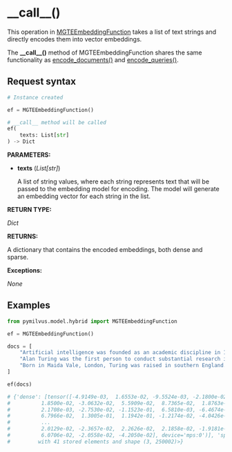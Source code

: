 # \_\_call\_\_()

This operation in [MGTEEmbeddingFunction](MGTEEmbeddingFunction.md) takes a list of text strings and directly encodes them into vector embeddings.

The **\_\_call\_\_()** method of MGTEEmbeddingFunction shares the same functionality as [encode_documents()](encode_documents.md) and [encode_queries()](encode_queries.md).

## Request syntax

```python
# Instance created

ef = MGTEEmbeddingFunction()

# __call__ method will be called
ef(
    texts: List[str]
) -> Dict
```

**PARAMETERS:**

- **texts** (*List[str]*)

    A list of string values, where each string represents text that will be passed to the embedding model for encoding. The model will generate an embedding vector for each string in the list.

**RETURN TYPE:**

*Dict*

**RETURNS:**

A dictionary that contains the encoded embeddings, both dense and sparse.

**Exceptions:**

*None*

## Examples

```python
from pymilvus.model.hybrid import MGTEEmbeddingFunction

ef = MGTEEmbeddingFunction()

docs = [
    "Artificial intelligence was founded as an academic discipline in 1956.",
    "Alan Turing was the first person to conduct substantial research in AI.",
    "Born in Maida Vale, London, Turing was raised in southern England.",
]

ef(docs)

# {'dense': [tensor([-4.9149e-03,  1.6553e-02, -9.5524e-03, -2.1800e-02,  1.2075e-02,
#          1.8500e-02, -3.0632e-02,  5.5909e-02,  8.7365e-02,  1.8763e-02,
#          2.1708e-03, -2.7530e-02, -1.1523e-01,  6.5810e-03, -6.4674e-02,
#          6.7966e-02,  1.3005e-01,  1.1942e-01, -1.2174e-02, -4.0426e-02,
#          ...
#          2.0129e-02, -2.3657e-02,  2.2626e-02,  2.1858e-02, -1.9181e-02,
#          6.0706e-02, -2.0558e-02, -4.2050e-02], device='mps:0')], 'sparse': <Compressed Sparse Row sparse array of dtype 'float64'
#         with 41 stored elements and shape (3, 250002)>}
```
